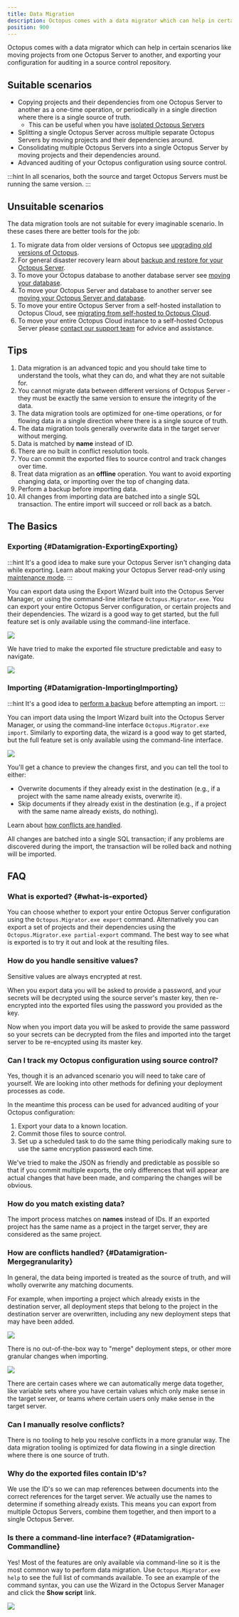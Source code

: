 ```yaml
---
title: Data Migration
description: Octopus comes with a data migrator which can help in certain scenarios like moving projects from one Octopus Server to another, and exporting your configuration for auditing in a source control repository.
position: 900
---
```


Octopus comes with a data migrator which can help in certain scenarios like moving projects from one Octopus Server to another, and exporting your configuration for auditing in a source control repository.

## Suitable scenarios

- Copying projects and their dependencies from one Octopus Server to another as a one-time operation, or periodically in a single direction where there is a single source of truth.
  - This can be useful when you have [isolated Octopus Servers](/docs/deployment-patterns/isolated-octopus-deploy-servers.md)
- Splitting a single Octopus Server across multiple separate Octopus Servers by moving projects and their dependencies around.
- Consolidating multiple Octopus Servers into a single Octopus Server by moving projects and their dependencies around.
- Advanced auditing of your Octopus configuration using source control.

:::hint
In all scenarios, both the source and target Octopus Servers must be running the same version.
:::

## Unsuitable scenarios

The data migration tools are not suitable for every imaginable scenario. In these cases there are better tools for the job:

1. To migrate data from older versions of Octopus see [upgrading old versions of Octopus](/docs/administration/upgrading/legacy/index.md).
1. For general disaster recovery learn about [backup and restore for your Octopus Server](/docs/administration/data/backup-and-restore.md).
1. To move your Octopus database to another database server see [moving your database](/docs/administration/managing-infrastructure/moving-your-octopus/move-the-database.md).
1. To move your Octopus Server and database to another server see [moving your Octopus Server and database](/docs/administration/managing-infrastructure/moving-your-octopus/move-the-database-and-server.md).
1. To move your entire Octopus Server from a self-hosted installation to Octopus Cloud, see [migrating from self-hosted to Octopus Cloud](/docs/octopus-cloud/migrations.md).
1. To move your entire Octopus Cloud instance to a self-hosted Octopus Server please [contact our support team](mailto:support@octopus.com) for advice and assistance.

## Tips

1. Data migration is an advanced topic and you should take time to understand the tools, what they can do, and what they are not suitable for.
1. You cannot migrate data between different versions of Octopus Server - they must be exactly the same version to ensure the integrity of the data.
1. The data migration tools are optimized for one-time operations, or for flowing data in a single direction where there is a single source of truth.
1. The data migration tools generally overwrite data in the target server without merging.
1. Data is matched by **name** instead of ID.
1. There are no built in conflict resolution tools.
1. You can commit the exported files to source control and track changes over time.
1. Treat data migration as an **offline** operation. You want to avoid exporting changing data, or importing over the top of changing data.
1. Perform a backup before importing data.
1. All changes from importing data are batched into a single SQL transaction. The entire import will succeed or roll back as a batch.

## The Basics

### Exporting {#Datamigration-ExportingExporting}

:::hint
It's a good idea to make sure your Octopus Server isn't changing data while exporting. Learn about making your Octopus Server read-only using [maintenance mode](/docs/administration/managing-infrastructure/maintenance-mode.md).
:::

You can export data using the Export Wizard built into the Octopus Server Manager, or using the command-line interface `Octopus.Migrator.exe`. You can export your entire Octopus Server configuration, or certain projects and their dependencies. The wizard is a good way to get started, but the full feature set is only available using the command-line interface.

![](3278071.png)

We have tried to make the exported file structure predictable and easy to navigate.

![](3278073.png)

### Importing {#Datamigration-ImportingImporting}

:::hint
It's a good idea to [perform a backup](/docs/administration/data/backup-and-restore.md) before attempting an import.
:::

You can import data using the Import Wizard built into the Octopus Server Manager, or using the command-line interface `Octopus.Migrator.exe import`. Similarly to exporting data, the wizard is a good way to get started, but the full feature set is only available using the command-line interface.

![](3278070.png)

You'll get a chance to preview the changes first, and you can tell the tool to either:

- Overwrite documents if they already exist in the destination (e.g., if a project with the same name already exists, overwrite it).
- Skip documents if they already exist in the destination (e.g., if a project with the same name already exists, do nothing).

Learn about [how conflicts are handled](#Datamigration-Mergegranularity).

All changes are batched into a single SQL transaction; if any problems are discovered during the import, the transaction will be rolled back and nothing will be imported.

## FAQ

### What is exported? {#what-is-exported}

You can choose whether to export your entire Octopus Server configuration using the `Octopus.Migrator.exe export` command. Alternatively you can export a set of projects and their dependencies using the `Octopus.Migrator.exe partial-export` command. The best way to see what is exported is to try it out and look at the resulting files.

### How do you handle sensitive values?

Sensitive values are always encrypted at rest.

When you export data you will be asked to provide a password, and your secrets will be decrypted using the source server's master key, then re-encrypted into the exported files using the password you provided as the key.

Now when you import data you will be asked to provide the same password so your secrets can be decrypted from the files and imported into the target server to be re-encypted using its master key.

### Can I track my Octopus configuration using source control?

Yes, though it is an advanced scenario you will need to take care of yourself. We are looking into other methods for defining your deployment processes as code.

In the meantime this process can be used for advanced auditing of your Octopus configuration:

1. Export your data to a known location.
1. Commit those files to source control.
1. Set up a scheduled task to do the same thing periodically making sure to use the same encryption password each time.

We've tried to make the JSON as friendly and predictable as possible so that if you commit multiple exports, the only differences that will appear are actual changes that have been made, and comparing the changes will be obvious.

### How do you match existing data?

The import process matches on **names** instead of IDs. If an exported project has the same name as a project in the target server, they are considered as the same project.

### How are conflicts handled? {#Datamigration-Mergegranularity}

In general, the data being imported is treated as the source of truth, and will wholly overwrite any matching documents.

For example, when importing a project which already exists in the destination server, all deployment steps that belong to the project in the destination server are overwritten, including any new deployment steps that may have been added.

![](3278323.png)

There is no out-of-the-box way to "merge" deployment steps, or other more granular changes when importing.

![](3278324.png)

There are certain cases where we can automatically merge data together, like variable sets where you have certain values which only make sense in the target server, or teams where certain users only make sense in the target server.

### Can I manually resolve conflicts?

There is no tooling to help you resolve conflicts in a more granular way. The data migration tooling is optimized for data flowing in a single direction where there is one source of truth.

### Why do the exported files contain ID's?

We use the ID's so we can map references between documents into the correct references for the target server. We actually use the names to determine if something already exists. This means you can export from multiple Octopus Servers, combine them together, and then import to a single Octopus Server.

### Is there a command-line interface? {#Datamigration-Commandline}

Yes! Most of the features are only available via command-line so it is the most common way to perform data migration. Use `Octopus.Migrator.exe help` to see the full list of commands available. To see an example of the command syntax, you can use the Wizard in the Octopus Server Manager and click the **Show script** link.

![](3278069.png)
